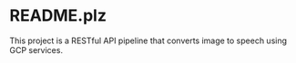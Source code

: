 # README.plz

This project is a RESTful API pipeline that converts image to speech using GCP services.